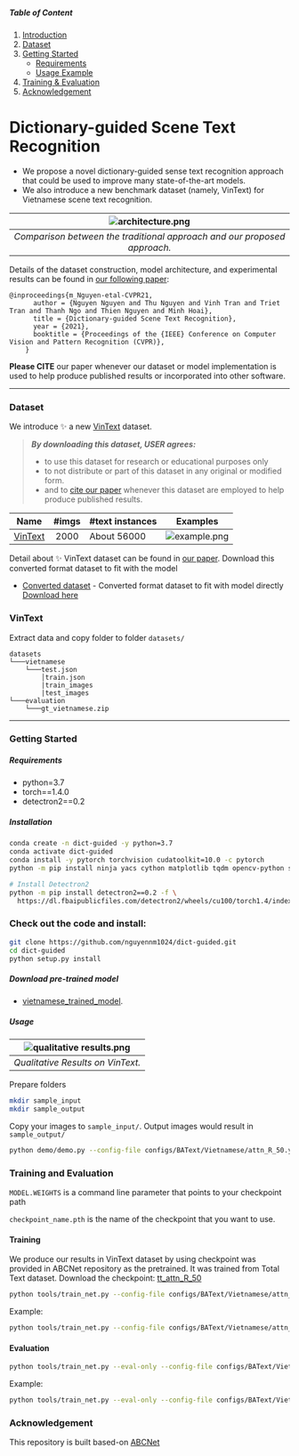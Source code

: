 ##### Table of Content

1. [Introduction](#dictionary-guided-scene-text-recognition)
1. [Dataset](#dataset)
1. [Getting Started](#getting-started)
	- [Requirements](#requirements)
	- [Usage Example](#usage)
1. [Training & Evaluation](#training-and-evaluation)
1. [Acknowledgement](#acknowledgement)

# Dictionary-guided Scene Text Recognition

- We propose a novel dictionary-guided sense text recognition approach that could be used to improve many state-of-the-art models.
- We also introduce a new benchmark dataset (namely, VinText) for Vietnamese scene text recognition.


| ![architecture.png](https://user-images.githubusercontent.com/32253603/117981172-ebd78580-b35e-11eb-84fe-b97c8d15d8bf.png) |
|:--:|
| *Comparison between the traditional approach and our proposed approach.*|

Details of the dataset construction, model architecture, and experimental results can be found in [our following paper](https://www3.cs.stonybrook.edu/~minhhoai/papers/vintext_CVPR21.pdf):

```
@inproceedings{m_Nguyen-etal-CVPR21,
      author = {Nguyen Nguyen and Thu Nguyen and Vinh Tran and Triet Tran and Thanh Ngo and Thien Nguyen and Minh Hoai},
      title = {Dictionary-guided Scene Text Recognition},
      year = {2021},
      booktitle = {Proceedings of the {IEEE} Conference on Computer Vision and Pattern Recognition (CVPR)},
    }
```
**Please CITE** our paper whenever our dataset or model implementation is used to help produce published results or incorporated into other software.

---

### Dataset

We introduce ✨ a new [VinText](https://drive.google.com/file/d/1UUQhNvzgpZy7zXBFQp0Qox-BBjunZ0ml/view?usp=sharing) dataset. 
> ***By downloading this dataset, USER agrees:***
> 
> * to use this dataset for research or educational purposes only
> * to not distribute or part of this dataset in any original or modified form.
> * and to [cite our paper](#dictionary-guided-scene-text-recognition) whenever this dataset are employed to help produce published results.

|    Name  						  | #imgs | #text instances						   | Examples 									|
|:-------------------------------:|:-----:|:-----------------------------------|:----------------------------------:|
|[VinText](https://drive.google.com/file/d/1UUQhNvzgpZy7zXBFQp0Qox-BBjunZ0ml/view?usp=sharing)| 2000  | About 56000 			   |![example.png](https://user-images.githubusercontent.com/32253603/120605880-c67afa80-c478-11eb-8a2a-039a1d316503.png)|

Detail about ✨ VinText dataset can be found in [our paper](https://www3.cs.stonybrook.edu/~minhhoai/papers/vintext_CVPR21.pdf).
Download this converted format dataset to fit with the model
- [Converted dataset](#Converted-dataset) - Converted format dataset to fit with model directly [Download here](https://drive.google.com/file/d/1AXl2iOTvLtMG8Lg2iU6qVta8VuWSXyns/view?usp=sharing)


### VinText
Extract data and copy folder to folder ```datasets/```

```
datasets
└───vietnamese
	└───test.json
		│train.json
		|train_images
		|test_images
└───evaluation
	└───gt_vietnamese.zip
```
---

### Getting Started

##### Requirements

- python=3.7
- torch==1.4.0
- detectron2==0.2

##### Installation

```sh
conda create -n dict-guided -y python=3.7
conda activate dict-guided
conda install -y pytorch torchvision cudatoolkit=10.0 -c pytorch
python -m pip install ninja yacs cython matplotlib tqdm opencv-python shapely scipy tensorboardX pyclipper Polygon3 weighted-levenshtein editdistance

# Install Detectron2
python -m pip install detectron2==0.2 -f \
  https://dl.fbaipublicfiles.com/detectron2/wheels/cu100/torch1.4/index.html
```
### Check out the code and install: 
```sh
git clone https://github.com/nguyennm1024/dict-guided.git
cd dict-guided
python setup.py install
```

##### Download pre-trained model

- [vietnamese_trained_model](https://drive.google.com/file/d/15rJsQCO1ewJe-EInN-V5dSCftew4vLRz/view?usp=sharing).

##### Usage
| ![qualitative results.png](https://user-images.githubusercontent.com/32253603/120606555-836d5700-c479-11eb-9a37-09fa8cc129f3.png) |
|:--:|
| *Qualitative Results on VinText.*|


Prepare folders
```sh
mkdir sample_input
mkdir sample_output
```
Copy your images to ```sample_input/```. Output images would result in ```sample_output/```
```sh
python demo/demo.py --config-file configs/BAText/Vietnamese/attn_R_50.yaml --input sample_input/ --output sample_output/ --opts MODEL.WEIGHTS your_checkpoint.pth
```


### Training and Evaluation

```MODEL.WEIGHTS``` is a command line parameter that points to your checkpoint path

```checkpoint_name.pth``` is the name of the checkpoint that you want to use.

#### Training

We produce our results in VinText dataset by using checkpoint was provided in ABCNet repository as the pretrained. It was trained from Total Text dataset. Download the checkpoint: [tt_attn_R_50](https://cloudstor.aarnet.edu.au/plus/s/tYsnegjTs13MwwK/download)

```sh
python tools/train_net.py --config-file configs/BAText/Vietnamese/attn_R_50.yaml MODEL.WEIGHTS path_to_checkpoint/checkpoint_name.pth
```

Example:
```sh
python tools/train_net.py --config-file configs/BAText/Vietnamese/attn_R_50.yaml MODEL.WEIGHTS ./tt_attn_R_50.pth
```

#### Evaluation

```sh
python tools/train_net.py --eval-only --config-file configs/BAText/Vietnamese/attn_R_50.yaml MODEL.WEIGHTS path_to_checkpoint/checkpoint_name.pth
```
Example:
```sh
python tools/train_net.py --eval-only --config-file configs/BAText/Vietnamese/attn_R_50.yaml MODEL.WEIGHTS ./trained_model.pth
```
### Acknowledgement
This repository is built based-on [ABCNet](https://github.com/aim-uofa/AdelaiDet/blob/master/configs/BAText)
